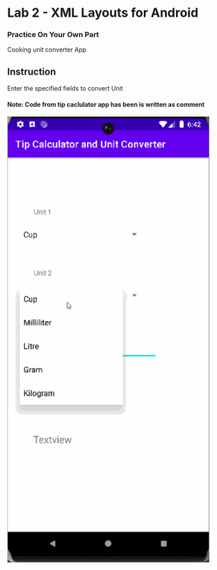 # Lab 2 - XML Layouts for Android
### Practice On Your Own Part

Cooking unit converter App

## Instruction

Enter the specified fields to convert Unit

#### Note: Code from tip caclulator app has been is written as comment

![](https://github.com/aprameya200/XML-Layouts-For-Android/blob/Practice_On_Your_Own/Gifs/unit_Converter.gif)
